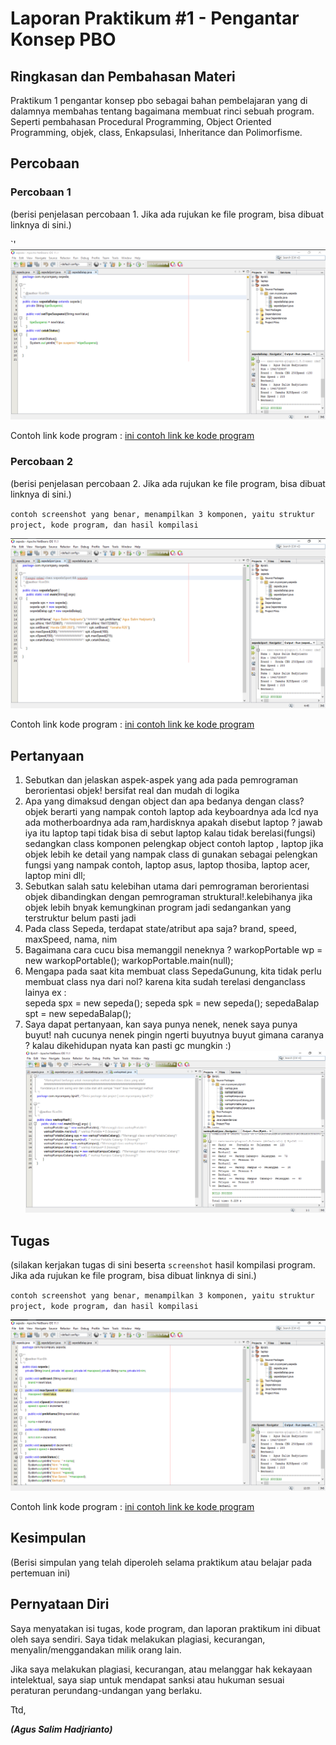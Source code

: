 # Laporan Praktikum #1 - Pengantar Konsep PBO

## Ringkasan dan Pembahasan Materi

Praktikum 1 pengantar konsep pbo sebagai bahan pembelajaran yang di dalamnya membahas tentang bagaimana membuat rinci sebuah program.
Seperti pembahasan Procedural Programming, Object Oriented Programming, objek, class, Enkapsulasi, Inheritance  dan Polimorfisme.

## Percobaan

### Percobaan 1

(berisi penjelasan percobaan 1. Jika ada rujukan ke file program, bisa dibuat linknya di sini.)

`'![](https://github.com/rianbtk/laporan-praktikum-pbo/blob/master/docs/1_Pengantar_Konsep_PBO/sepedaBalap.PNG)

Contoh link kode program : [ini contoh link ke kode program](https://github.com/rianbtk/laporan-praktikum-pbo/blob/master/src/1_Pengantar_Konsep_PBO/sepedaBalap.java)

### Percobaan 2

(berisi penjelasan percobaan 2. Jika ada rujukan ke file program, bisa dibuat linknya di sini.)

`contoh screenshot yang benar, menampilkan 3 komponen, yaitu struktur project, kode program, dan hasil kompilasi`

![contoh screenshot](https://github.com/rianbtk/laporan-praktikum-pbo/blob/master/docs/1_Pengantar_Konsep_PBO/sepedaSport.PNG)

Contoh link kode program : [ini contoh link ke kode program](https://github.com/rianbtk/laporan-praktikum-pbo/blob/master/src/1_Pengantar_Konsep_PBO/sepedaSport.java)

## Pertanyaan

1. Sebutkan dan jelaskan aspek-aspek yang ada pada pemrograman berorientasi objek! bersifat real dan mudah di logika
2. Apa yang dimaksud dengan object dan apa bedanya dengan class? objek berarti yang nampak contoh laptop ada keyboardnya ada lcd nya ada motherboardnya ada ram,hardisknya apakah disebut laptop ? jawab iya itu laptop tapi tidak bisa di sebut laptop kalau tidak berelasi(fungsi) sedangkan class komponen pelengkap object contoh laptop , laptop jika objek lebih ke detail yang nampak class di gunakan sebagai pelengkan fungsi yang nampak contoh, laptop asus, laptop thosiba, laptop acer, laptop mini dll;
3. Sebutkan salah satu kelebihan utama dari pemrograman berorientasi objek dibandingkan
dengan pemrograman struktural!.kelebihanya jika objek lebih bnyak kemungkinan program jadi sedangankan yang terstruktur belum pasti jadi
4. Pada class Sepeda, terdapat state/atribut apa saja? brand, speed, maxSpeed, nama, nim
5. Bagaimana cara cucu bisa memanggil neneknya ? warkopPortable wp = new warkopPortable(); warkopPortable.main(null);
6. Mengapa pada saat kita membuat class SepedaGunung, kita tidak perlu membuat class nya dari nol? karena kita sudah terelasi denganclass lainya ex :        
sepeda spx = new sepeda();
sepeda spk = new sepeda();
sepedaBalap spt = new sepedaBalap();
7. Saya dapat pertanyaan, kan saya punya nenek, nenek saya punya buyut! nah cucunya nenek pingin ngerti buyutnya buyut gimana caranya ?
kalau dikehidupan nyata kan pasti gc mungkin :)![contoh screenshot](https://github.com/rianbtk/laporan-praktikum-pbo/blob/master/docs/1_Pengantar_Konsep_PBO/contoh-schot1.PNG)

## Tugas

(silakan kerjakan tugas di sini beserta `screenshot` hasil kompilasi program. Jika ada rujukan ke file program, bisa dibuat linknya di sini.)

`contoh screenshot yang benar, menampilkan 3 komponen, yaitu struktur project, kode program, dan hasil kompilasi`

![contoh screenshot](https://github.com/rianbtk/laporan-praktikum-pbo/blob/master/docs/1_Pengantar_Konsep_PBO/sepeda.PNG)

Contoh link kode program : [ini contoh link ke kode program](https://github.com/rianbtk/laporan-praktikum-pbo/blob/master/src/1_Pengantar_Konsep_PBO/sepeda.java)

## Kesimpulan

(Berisi simpulan yang telah diperoleh selama praktikum atau belajar pada pertemuan ini)

## Pernyataan Diri

Saya menyatakan isi tugas, kode program, dan laporan praktikum ini dibuat oleh saya sendiri. Saya tidak melakukan plagiasi, kecurangan, menyalin/menggandakan milik orang lain.

Jika saya melakukan plagiasi, kecurangan, atau melanggar hak kekayaan intelektual, saya siap untuk mendapat sanksi atau hukuman sesuai peraturan perundang-undangan yang berlaku.

Ttd,

***(Agus Salim Hadjrianto)***
